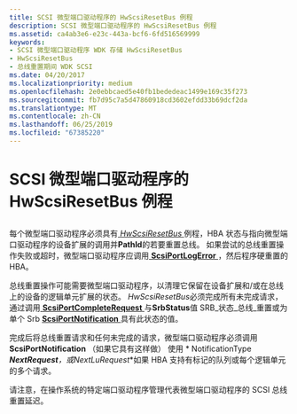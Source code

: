 ```yaml
---
title: SCSI 微型端口驱动程序的 HwScsiResetBus 例程
description: SCSI 微型端口驱动程序的 HwScsiResetBus 例程
ms.assetid: ca4ab3e6-e23c-443a-bcf6-6fd516569999
keywords:
- SCSI 微型端口驱动程序 WDK 存储 HwScsiResetBus
- HwScsiResetBus
- 总线重置期间 WDK SCSI
ms.date: 04/20/2017
ms.localizationpriority: medium
ms.openlocfilehash: 2e0ebbcaed5e40fb1bededeac1499e169c35f273
ms.sourcegitcommit: fb7d95c7a5d47860918cd3602efdd33b69dcf2da
ms.translationtype: MT
ms.contentlocale: zh-CN
ms.lasthandoff: 06/25/2019
ms.locfileid: "67385220"
---
```

# <a name="scsi-miniport-drivers-hwscsiresetbus-routine"></a>SCSI 微型端口驱动程序的 HwScsiResetBus 例程


## <span id="ddk_scsi_miniport_drivers_hwscsiresetbus_routine_kg"></span><span id="DDK_SCSI_MINIPORT_DRIVERS_HWSCSIRESETBUS_ROUTINE_KG"></span>


每个微型端口驱动程序必须具有[ *HwScsiResetBus* ](https://docs.microsoft.com/previous-versions/windows/hardware/drivers/ff557318(v=vs.85))例程，HBA 状态与指向微型端口驱动程序的设备扩展的调用并**PathId**的若要重置总线。 如果尝试的总线重置操作失败或超时，微型端口驱动程序应调用[ **ScsiPortLogError** ](https://docs.microsoft.com/windows-hardware/drivers/ddi/content/srb/nf-srb-scsiportlogerror) ，然后程序硬重置的 HBA。

总线重置操作可能需要微型端口驱动程序，以清理它保留在设备扩展和/或在总线上的设备的逻辑单元扩展的状态。 *HwScsiResetBus*必须完成所有未完成请求，通过调用[ **ScsiPortCompleteRequest** ](https://docs.microsoft.com/windows-hardware/drivers/ddi/content/srb/nf-srb-scsiportcompleterequest)与**SrbStatus**值 SRB\_状态\_总线\_重置或为单个 Srb [ **ScsiPortNotification** ](https://docs.microsoft.com/windows-hardware/drivers/ddi/content/srb/nf-srb-scsiportnotification)具有此状态的值。

完成后将总线重置请求和任何未完成的请求，微型端口驱动程序必须调用**ScsiPortNotification** （如果它具有这样做） 使用 * NotificationType ***NextRequest**，或**NextLuRequest**如果 HBA 支持有标记的队列或每个逻辑单元的多个请求。

请注意，在操作系统的特定端口驱动程序管理代表微型端口驱动程序的 SCSI 总线重置延迟。

 

 




